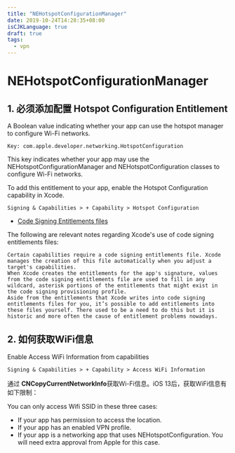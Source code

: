```yaml
---
title: "NEHotspotConfigurationManager"
date: 2019-10-24T14:28:35+08:00
isCJKLanguage: true
draft: true
tags:
  - vpn
---
```


# NEHotspotConfigurationManager

## 1. 必须添加配置  Hotspot Configuration Entitlement 


 
A Boolean value indicating whether your app can use the hotspot manager to configure Wi-Fi networks.

```
Key: com.apple.developer.networking.HotspotConfiguration
```

<!--more-->

This key indicates whether your app may use the NEHotspotConfigurationManager and NEHotspotConfiguration classes to configure Wi-Fi networks.

To add this entitlement to your app, enable the Hotspot Configuration capability in Xcode.


```
Signing & Capabilities > + Capability > Hotspot Configuration 

```

* [Code Signing Entitlements files
](https://developer.apple.com/library/archive/technotes/tn2415/_index.html#//apple_ref/doc/uid/DTS40016427-CH1-ENTITLEMENTSFILE) 

The following are relevant notes regarding Xcode's use of code signing entitlements files:

```
Certain capabilities require a code signing entitlements file. Xcode manages the creation of this file automatically when you adjust a target's capabilities.
When Xcode creates the entitlements for the app's signature, values from the code signing entitlements file are used to fill in any wildcard, asterisk portions of the entitlements that might exist in the code signing provisioning profile.
Aside from the entitlements that Xcode writes into code signing entitlements files for you, it’s possible to add entitlements into these files yourself. There used to be a need to do this but it is historic and more often the cause of entitlement problems nowadays.
``` 


## 2. 如何获取WiFi信息

Enable Access WiFi Information from capabilities


```
Signing & Capabilities > + Capability > Access WiFi Information  

```

通过 **CNCopyCurrentNetworkInfo**获取Wi-Fi信息。iOS 13后，获取WiFi信息有如下限制：

You can only access Wifi SSID in these three cases:

* If your app has permission to access the location.
* If your app has an enabled VPN profile.
* If your app is a networking app that uses NEHotspotConfiguration. You will need extra approval from Apple for this case.
